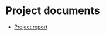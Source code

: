 # Project documents
* [Project report](https://docs.google.com/document/d/1dgtpqeWMZV0WBx9NvzfhCxS4wcOeWNz22uFpQ_BT8z8/edit?tab=t.0)
